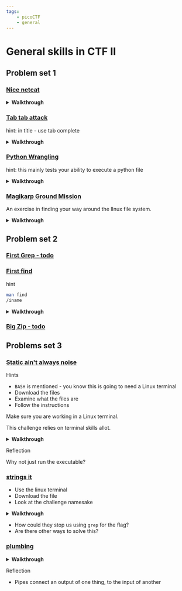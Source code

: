 ```yaml
---
tags:
    - picoCTF
    - general
---
```


# General skills in CTF II 

## Problem set 1

###  [Nice netcat](https://play.picoctf.org/playlists/14?m=98)

<details markdown>
<summary><b>Walkthrough</b></summary>

1. Open up a terminal, you can use the picoctf webshell, and copy the output

```sh
nc mercury.picoctf.net 22902
```

2. We need to decode the output, try this recipie

```chef
From_Decimal('Space',true)
```

</details>

### [Tab tab attack](https://play.picoctf.org/playlists/14?m=99)

hint: in title - use tab complete


<details markdown>
<summary><b>Walkthrough</b></summary>

Intended solution is to  `cd A<tab>` and keep tabbing

We can also just do a ls -R

```sh
wget https://mercury.picoctf.net/static/3afd18a65e42b80526aa87f9766c588b/Addadshashanammu.zip
unzip A<tab>
cd <tab>

cat or execute the file
```

</details>


### [Python Wrangling](https://play.picoctf.org/playlists/14?m=100)

hint: this mainly tests your ability to execute a python file

<details markdown>
<summary><b>Walkthrough</b></summary>

1. First lets make a clean directory to work in, but lets try out a little shell script to copy paste this in and run
    ```sh
    newdir='py_wrangling'
    cd ~
    mkdir $newdir
    cd $newdir
    ```
1. get all three files 
    ```sh
    wget https://mercury.picoctf.net/static/1b247b1631eb377d9392bfa4871b2eb1/ende.py
    wget https://mercury.picoctf.net/static/1b247b1631eb377d9392bfa4871b2eb1/pw.txt
    wget https://mercury.picoctf.net/static/1b247b1631eb377d9392bfa4871b2eb1/flag.txt.en
    ```
1. Lets ahve a look at the script first
    ```
    nano ende.py
    ```
    * Looking over the source we get a good idea what it does. And looking at the `print()` syntax, it is python3
    * To exit nano use `CTRL + 'x'`
1. Now we know the file looks safe, Lets run the python
    ```sh
    python3 ./ende.py
    ```
    * It is pretty basic - but looks like from reviewing the code we need to pass it an argument
1. cat the password file - we may need this
    ```sh 
    cat pw.txt
    ```
1. execute the script to see the args
    ```sh
    python3 ./ende.py -d ./flag.txt.en
    ```
    * It asks for a password, copy the one we cat' out, and paste
1. You should have a flag!

</details>

### [Magikarp Ground Mission](https://play.picoctf.org/playlists/14?m=101)

An exercise in finding your way around the lInux file system.

<details markdown>
<summary><b>Walkthrough</b></summary>

1. Run the container
1. ssh into the container - the command is given and will be something like
    ```sh
    ssh ctf-player@venus.picoctf.net -p 51614
    ```
1. Use the following commands 
    ```sh
    ls
    cat
    ```
1. Cat out what we see in our home directory
    ```sh
    ls
    cat 1of3.flag.txt 
    cat 
    ```
1. The instructions tell us to go to root `/`
    ```sh
    cd /
    ls
    cat 2of3.flag.txt
    cat instructions-to-3of3.txt
    ```
1. The instructions tell us to go home ! The common abbreviation of our home is `~`
    ```sh
    cd ~
    ls
    cat 3of3.flag.txt
    ```
1. Piece together your flag componets for the flag
1. Or... Lets script a whole flag
    ```sh
    cat ~/drop-in/1of3.flag.txt /2of3.flag.txt ~/3of3.flag.txt | tr -d "\n"
    ```

</details>

## Problem set 2

### [First Grep - todo](https://play.picoctf.org/playlists/14?m=102)

###  [First find](https://play.picoctf.org/playlists/14?m=1038)

hint

```sh
man find 
/iname
```

<details markdown>
<summary><b>Walkthrough</b></summary>

1. Open up a terminal, you can use the picoctf webshell, and copy the output

```sh
nc mercury.picoctf.net 22902
```

2. We need to decode the output, try this recipie

```sh
wget <>
find -iname ''
```

</details>

### [Big Zip - todo](https://play.picoctf.org/playlists/14?m=104)

## Problems set 3

###  [Static ain't always noise](https://play.picoctf.org/playlists/14?m=105)

Hints

* `BASH` is mentioned - you know this is going to need a Linux terminal
* Download the files
* Examine what the files are
* Follow the instructions

Make sure you are working in a Linux terminal.

This challenge relies on terminal skills allot. 

<details markdown>
<summary><b>Walkthrough</b></summary>

* First lets make a clean directory to work in
```sh
mkdir static
cd static
```
* lets download the files we need
```sh
wget https://mercury.picoctf.net/static/ff4e569d6b49b92d090796d4631a2577/ltdis.sh

wget https://mercury.picoctf.net/static/ff4e569d6b49b92d090796d4631a2577/static
```
* lets have a look at the shell script
```sh
cat ltdis.sh
```
* Ok looks like it will analyse an executable. Lets check what `static` is   
```sh
file static
```
* Ah - it is an executable file - we can tell that because the output says 
    `ELF 64-bit LSB pie executable`
* Ok lets make that shell script executable, otherwise we cannot run it
```sh
chmod +x ltdis.sh
```
* Now just check the permissions, looking for rwx (read write execute)
```sh
ls -lah
```
* Ok, lets run the shell script on that file
```sh
./ltdis.sh static
```
* lets check what it made, lets try out the common alias for `ls -lah`
```sh
ll
```
* Ok we can see two new files, lets examioine their contents, strings is always anice place to start 
```sh
cat static.ltdis.strings.txt
```
* What if this file was massive, Lets up the flag hunting...
```sh
grep -i picoctf static.ltdis.strings.txt
```
* Submit the flag!
* Tidy up - lets go back to our main home directory
```sh
cd ~
```

</details>

Reflection

Why not just run the executable?

### [strings it](https://play.picoctf.org/playlists/14?m=106)

* Use the linux terminal
* Download the file
* Look at the challenge namesake

<details markdown>
<summary><b>Walkthrough</b></summary>

* First lets make a clean directory to work in
```sh
mkdir strings
cd strings
```
* lets download the files we need
```sh
wget https://jupiter.challenges.picoctf.org/static/5bd86036f013ac3b9c958499adf3e2e2/strings
```
* looks lik it downloaded ok. Lets check what this file is
```sh
file strings
```
* Another ELF!
* Last cahllenge used strings, lets do that..
```sh
strings strings
```
* Bleh, thats allot of text, lets try grep again, and pipe the output into it
```sh
    strings strings | grep -i picoctf
```
* That was easier! Ok, submit the flag and tidy up
```sh
cd ~
```

</details>

* How could they stop us using `grep` for the flag?
* Are there other ways to solve this?

### [plumbing](https://play.picoctf.org/playlists/14?m=107)

<details markdown>
<summary><b>Walkthrough</b></summary>

* First lets make a clean directory to work in, but lets try out a little shell script to copy paste this in and run
```sh
newdir='plumbing'
cd ~
mkdir $newdir
cd $newdir
```
* If you did [nice netcat](https://play.picoctf.org/playlists/14?m=98) this should sound familiar
```sh
nc jupiter.challenges.picoctf.org 7480
```
* Ok it is sending us back a heap of text, just press enter and you will be back out of the connection
* Lets try sending that output to a file usin 
```sh
nc jupiter.challenges.picoctf.org 7480 >> out.txt
```
* Lets try the grep trick
```sh
grep -i picoctf out.txt
```
* Lets see if we can just pipe straight to grep too
```sh
nc jupiter.challenges.picoctf.org 7480 | grep -i picoctf
```
* That was actually a bit nicer, submit the flag and go home (thats what `~` means)
```sh
cd ~
```

</details>

Reflection

* Pipes connect an output of one thing, to the input of another